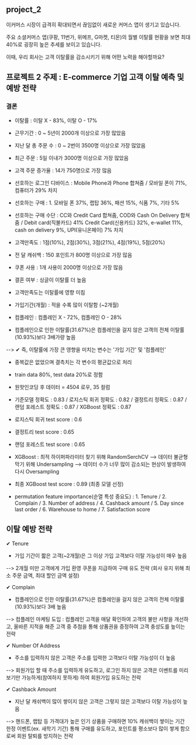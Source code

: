 
## project_2


이커머스 시장이 급격히 확대되면서 끊임없이 새로운 커머스 앱이 생기고 있습니다.

주요 소셜커머스 앱(쿠팡, 11번가, 위메프, G마켓, 티몬)의 월별 이탈률 현황을 보면 최대 40%로 굉장히 높은 추세를 보이고 있습니다.

이때, 우리 회사는 고객 이탈률을 감소시키기 위해 어떤 노력을 해야할까요?



## 프로젝트 2 주제 : E-commerce 기업 고객 이탈 예측 및 예방 전략



### 결론

- 이탈률 : 이탈 X - 83%, 이탈 O - 17%

- 근무기간 : 0 ~ 5년이 2000개 이상으로 가장 많았음

- 지난 달 총 주문 수 : 0 ~ 2번이 3500명 이상으로 가장 많았음

- 최근 주문 : 5일 이내가 3000명 이상으로 가장 많았음

- 고객 주문 증가율 : 14가 750명으로 가장 많음

- 선호하는 로그인 디바이스 : Mobile Phone과 Phone 합쳐줌 / 모바일 폰이 71%, 컴퓨터가 29% 차지

- 선호하는 구매 : 1. 모바일 폰 37%, 랩탑 36%, 패션 15%, 식품 7%, 기타 5%

- 선호하는 구매 수단 : CC와 Credit Card 합쳐줌, COD와 Cash On Delivery 합쳐줌 / Debit card(직불카드) 41% Credit Card(신용카드) 32%, e-wallet 11%, cash on delivery 9%, UPI(유니온페이) 7% 차지

- 고객만족도 : 1점(10%), 2점(30%), 3점(21%), 4점(19%), 5점(20%)

- 전 달 캐쉬백 : 150 포인트가 800명 이상으로 가장 많음

- 쿠폰 사용 : 1개 사용이 2000명 이상으로 가장 많음

- 결혼 여부 : 싱글이 이탈률 더 높음

- 고객만족도는 이탈률에 영향 미침

- 가입기간(개월) : 적을 수록 많이 이탈함 (~2개월)

- 컴플레인 : 컴플레인 X - 72%, 컴플레인 O - 28%

- 컴플레인으로 인한 이탈률(31.67%)은 컴플레인을 걸지 않은 고객의 전체 이탈률(10.93%)보다 3배가량 높음

--> ✔ 즉, 이탈률에 가장 큰 영향을 미치는 변수는 '가입 기간' 및 '컴플레인'


- 중복값은 없었으며 결측치는 각 변수의 평균값으로 처리

- train data 80%, test data 20%로 정함

- 원핫인코딩 후 데이터 = 4504 로우, 35 컬럼

- 기준모델 정확도 : 0.83 / 로지스틱 회귀 정확도 : 0.82 / 결정트리 정확도 : 0.87 / 랜덤 포레스트 정확도 : 0.87 / XGBoost 정확도 : 0.87

- 로지스틱 회귀 test score : 0.6

- 결정트리 test score : 0.65

- 랜덤 포레스트 test score : 0.65

- XGBoost : 최적 하이퍼파라미터 찾기 위해 RandomSerchCV --> 데이터 불균형 막기 위해 Undersampling --> 데이터 수가 너무 많이 감소되는 현상이 발생하여 다시 Oversampling

- 최종 XGBoost test score : 0.89 (최종 모델 선정)

- permutation feature importance(순열 특성 중요도) : 1. Tenure / 2. Complain / 3. Number of address / 4. Cashback amount / 5. Day since last order / 6. Warehouse to home / 7. Satisfaction score



## 이탈 예방 전략

✔ Tenure  
- 가입 기간이 짧은 고객(~2개월)은 그 이상 가입 고객보다 이탈 가능성이 매우 높음

--> 2개월 미만 고객에게 가입 환영 쿠폰을 지급하여 구매 유도 전략 (회사 유지 위해 최소 주문 금액, 최대 할인 금액 설정)


✔ Complain  
- 컴플레인으로 인한 이탈률(31.67%)은 컴플레인을 걸지 않은 고객의 전체 이탈률(10.93%)보다 3배 높음

--> 컴플레인 마케팅 도입 : 컴플레인 고객을 매달 확인하여 고객의 불만 사항을 개선하고, 올바른 지적을 해준 고객 중 추첨을 통해 상품권을 증정하여 고객 충성도를 높이는 전략


✔ Number Of Address
- 주소를 입력하지 않은 고객은 주소를 입력한 고객보다 이탈 가능성이 더 높음

--> 회원가입 할 때 주소를 입력하게 유도하고, 로그인 하지 않은 고객은 이벤트를 미리보기만 가능하게(참여하지 못하게) 하여 회원가입 유도하는 전략


✔ Cashback Amount  
- 지난 달 캐쉬백이 많이 쌓이지 않은 고객은 그렇지 않은 고객보다 이탈 가능성이 높음

--> 핸드폰, 랩탑 등 가격대가 높은 인기 상품을 구매하면 10% 캐쉬백이 쌓이는 기간 한정 이벤트(ex. 새학기 기간) 통해 구매를 유도하고, 포인트를 평소보다 많이 쌓게 함으로써 회원 탈퇴를 방지하는 전략

